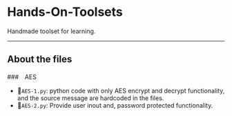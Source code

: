 # Hands-On-Toolsets
Handmade toolset for learning.

---

## About the files

###　AES
- 📁`AES-1.py`: python code with only AES encrypt and decrypt functionality, and the source message are hardcoded in the files.
- 📁`AES-2.py`: Provide user inout and, password protected functionality.

